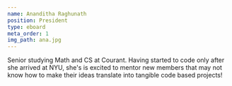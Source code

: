 ```yaml
---
name: Ananditha Raghunath
position: President
type: eboard
meta_order: 1
img_path: ana.jpg
---
```

Senior studying Math and CS at Courant. Having started to code only after she arrived at NYU, she's is excited to mentor new members that may not know how to make their ideas translate into tangible code based projects!

